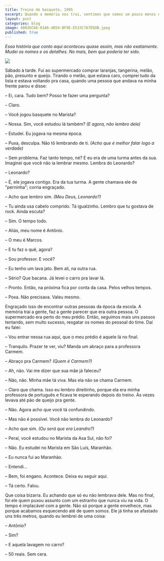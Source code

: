 ```yaml
---
title: Treino de basquete, 1995
excerpt: Quando a memória nos trai, sentimos que somos um pouco menos nós mesmos.
layout: post
categories: blog
image: 40026C66-01A6-4B54-BF9E-E533C7A7D5DB.jpeg
published: true
---
```


*Essa história que conto aqui aconteceu quase assim, mas não exatamente. Mudei os nomes e os detalhes. No mais, bem que poderia ter sido.*

<img src="/assets/images/40026C66-01A6-4B54-BF9E-E533C7A7D5DB.jpeg">

Sábado à tarde. Fui ao supermercado comprar laranjas, tangerina, melão, pão, presunto e queijo. Tirando o melão, que estava caro, comprei tudo da lista e estava voltando pra casa, quando uma pessoa que andava na minha frente parou e disse:

– Ei, cara. Tudo bem? Posso te fazer uma pergunta?

– Claro.

– Você jogou basquete no Marista?

– Nossa. Sim, você estudou lá também? *(E agora, não lembro dele)* 

– Estudei. Eu jogava na mesma época.

– Puxa, desculpa. Não tô lembrando de ti. *(Acho que é melhor falar logo a verdade)*

– Sem problema. Faz tanto tempo, né? E eu era de uma turma antes da sua. Imaginei que você não ia lembrar mesmo. Lembra do Leonardo?

– Leonardo?

– É, ele jogava contigo. Era da tua turma. A gente chamava ele de "perninha"; corria engraçado.

– Acho que lembro sim. *(Meu Deus, Leonardo?)*

– Tu ainda usa cabelo comprido. Tá igualzinho. Lembro que tu gostava de rock. Ainda escuta?

– Sim. O tempo todo.

– Aliás, meu nome é Antônio.

– O meu é Marcos.

– E tu faz o quê, agora?

– Sou professor. E você?

– Eu tenho um lava jato. Bem ali, na outra rua.

– Sério? Que bacana. Já levei o carro pra lavar lá.

– Pronto. Então, na próxima fica por conta da casa. Pelos velhos tempos.

– Poxa. Não precisava. Valeu mesmo. 

Engraçado isso de encontrar outras pessoas da época da escola. A memória trai a gente, faz a gente parecer que era outra pessoa. O supermercado era perto do meu prédio. Então, seguimos mais uns passos tentando, sem muito sucesso, resgatar os nomes do pessoal do time. Daí eu falei:

– Vou entrar nessa rua aqui, que o meu prédio é aquele lá no final.

– Tranquilo. Prazer te ver, viu? Manda um abraço para a professora Carmem.

– Abraço pra Carmem? *(Quem é Carmem?)*

– Ah, não. Vai me dizer que sua mãe já faleceu?

– Não, não. Minha mãe tá viva. Mas ela não se chama Carmem.

– Claro que chama. Isso eu lembro direitinho, porque ela era minha professora de português e ficava te esperando depois do treino. Às vezes levava até pão de queijo pra gente.

– Não. Agora acho que você tá confundindo.

– Mas não é possível. Você não lembra do Leonardo?

– Acho que sim. *(Ou será que era Leandro?)*

– Peraí, você estudou no Marista da Asa Sul, não foi?

– Não. Eu estudei no Marista em São Luís, Maranhão.

– Eu nunca fui ao Maranhão. 

– Entendi...

– Bem, foi engano. Acontece. Deixa eu seguir aqui.

– Tá certo. Falou.

Que coisa bizarra. Eu achando que só eu não lembrava dele. Mas no final, foi ele quem puxou assunto com um estranho que nunca viu na vida. O tempo é implacável com a gente. Não só porque a gente envelhece, mas porque acabamos esquecendo até de quem somos. Ele já tinha se afastado uns três metros, quando eu lembrei de uma coisa: 

– Antônio?

– Sim?

– E aquela lavagem no carro?

– 50 reais. Sem cera.
